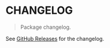 # CHANGELOG

> Package changelog.

See [GitHub Releases](https://github.com/stdlib-js/constants-float32-sqrt-eps/releases) for the changelog.